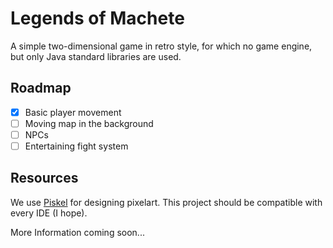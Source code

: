 # Legends of Machete

A simple two-dimensional game in retro style, for which no game engine, 
but only Java standard libraries are used.

## Roadmap

- [x] Basic player movement
- [ ] Moving map in the background
- [ ] NPCs 
- [ ] Entertaining fight system

## Resources

We use [Piskel](https://www.piskelapp.com/) for designing pixelart. This project 
should be compatible with every IDE (I hope).

More Information coming soon...

